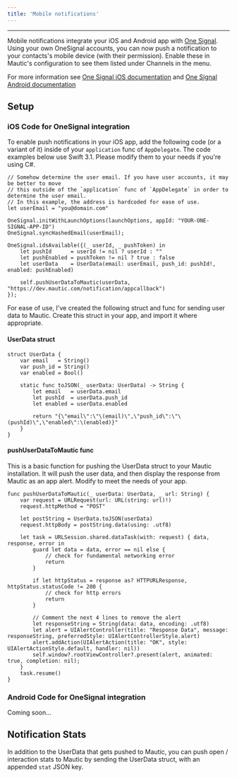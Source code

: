 ```yaml
---
title: 'Mobile notifications'
---
```


---------------------

Mobile notifications integrate your iOS and Android app with [One Signal](https://onesignal.com/). Using your own OneSignal accounts, you can now push a notification to your contacts's mobile device (with their permission). Enable these in Mautic's configuration to see them listed under Channels in the menu.

For more information see [One Signal iOS documentation](https://documentation.onesignal.com/docs/ios-native-sdk) and [One Signal Android documentation](https://documentation.onesignal.com/docs/android-native-sdk)

## Setup

### iOS Code for OneSignal integration

To enable push notifications in your iOS app, add the following code (or a variant of it) inside of your `application` func of `AppDelegate`. The code examples below use Swift 3.1. Please modify them to your needs if you're using C#.


    // Somehow determine the user email. If you have user accounts, it may be better to move
    // this outside of the `application` func of `AppDelegate` in order to determine the user email.
    // In this example, the address is hardcoded for ease of use.
    let userEmail = "you@domain.com"

    OneSignal.initWithLaunchOptions(launchOptions, appId: "YOUR-ONE-SIGNAL-APP-ID")
    OneSignal.syncHashedEmail(userEmail);

    OneSignal.idsAvailable({(_ userId, _ pushToken) in
        let pushId      = userId != nil ? userId : ""
        let pushEnabled = pushToken != nil ? true : false
        let userData    = UserData(email: userEmail, push_id: pushId!, enabled: pushEnabled)

        self.pushUserDataToMautic(userData, "https://dev.mautic.com/notification/appcallback")
    });

For ease of use, I've created the following struct and func for sending user data to Mautic.
Create this struct in your app, and import it where appropriate.

#### UserData struct

    struct UserData {
        var email   = String()
        var push_id = String()
        var enabled = Bool()
    
        static func toJSON(_ userData: UserData) -> String {
            let email   = userData.email
            let pushId  = userData.push_id
            let enabled = userData.enabled
            
            return "{\"email\":\"\(email)\",\"push_id\":\"\(pushId)\",\"enabled\":\(enabled)}"
        }
    }

#### pushUserDataToMautic func

This is a basic function for pushing the UserData struct to your Mautic installation.
It will push the user data, and then display the response from Mautic as an app alert.
Modify to meet the needs of your app.


    func pushUserDataToMautic(_ userData: UserData, _ url: String) {
        var request = URLRequest(url: URL(string: url)!)
        request.httpMethod = "POST"
        
        let postString = UserData.toJSON(userData)
        request.httpBody = postString.data(using: .utf8)
        
        let task = URLSession.shared.dataTask(with: request) { data, response, error in
            guard let data = data, error == nil else {
                // check for fundamental networking error
                return
            }
            
            if let httpStatus = response as? HTTPURLResponse, httpStatus.statusCode != 200 {
                // check for http errors
                return
            }
        
            // Comment the next 4 lines to remove the alert 
            let responseString = String(data: data, encoding: .utf8)
            let alert = UIAlertController(title: "Response Data", message: responseString, preferredStyle: UIAlertControllerStyle.alert)
            alert.addAction(UIAlertAction(title: "OK", style: UIAlertActionStyle.default, handler: nil))
            self.window?.rootViewController?.present(alert, animated: true, completion: nil);
        }
        task.resume()
    }

### Android Code for OneSignal integration

Coming soon...


## Notification Stats

In addition to the UserData that gets pushed to Mautic, you can push open / interaction stats
to Mautic by sending the UserData struct, with an appended `stat` JSON key.
 
